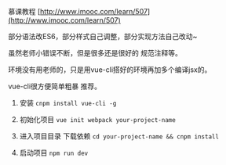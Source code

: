 慕课教程 [http://www.imooc.com/learn/507](http://www.imooc.com/learn/507)

部分语法改ES6，部分样式自己调整，部分实现方法自己改动~

虽然老师小错误不断，但是很多还是很好的 规范注释等。

环境没有用老师的，只是用vue-cli搭好的环境再加多个编译jsx的。

vue-cli很方便简单粗暴 推荐。

1. 安装
`cnpm install vue-cli -g`

2. 初始化项目
`vue init webpack your-project-name`

3. 进入项目目录 下载依赖
`cd your-project-name && cnpm install `

4. 启动项目
`npm run dev`